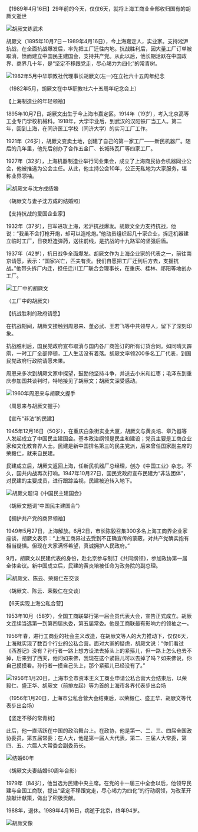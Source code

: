 【1989年4月16日】29年前的今天，仅仅6天，就将上海工商业全部收归国有的胡厥文逝世

![胡厥文练武术](胡厥文练武术.jpg)

胡厥文（1895年10月7日－1989年4月16日），今上海嘉定人，实业家。支持淞沪抗战，在全面抗战爆发后，率先把工厂迁往内地。抗战胜利后，因大量工厂订单被取消，愤而建立中国民主建国会，支持共产党。从此以后，他长期活跃在中国政界、商界几十年，是“坚定不移跟党走，尽心竭力为四化”的常青树。

![1982年5月中华职教社代理事长胡厥文(左一)在立社六十五周年纪念](1982年5月中华职教社代理事长胡厥文(左一)在立社六十五周年纪念.jpeg)

（1982年5月，胡厥文在中华职教社六十五周年纪念会上）

【上海制造业的年轻领袖】

1895年10月7日，胡厥文出生于今上海市嘉定区。1914年（19岁），考入北京高等工业专门学校机械科。1918年，大学毕业后，到武汉的汉阳铁厂当工人。第二年，回到上海，在同济医工学校（同济大学）的实习工厂工作。

1921年（26岁），胡厥文变卖土地，创建了自己的第一家工厂——新民机器厂。随后的几年里，他先后创办了合作五金厂、长城砖瓦厂等四家工厂。

1927年（32岁），上海机器制造业举行同业集会，成立了上海商民协会机器同业公会，他被推选为公会主任。从此，他主持公会10年，公正无私地为大家服务，堪称业界领袖。

![胡厥文与沈方成结婚](胡厥文与沈方成结婚.jpg)

（胡厥文与妻子沈方成的结婚照）

【支持抗战的爱国企业家】

1932年（37岁），日军进攻上海，淞沪抗战爆发。胡厥文全力支持抗战，他说：“我虽不会打枪开炮，却可以造枪炮。”他动员组织起几十家企业，拆迁机器建立临时工厂，日夜赶造弹药，送往前线，是抗战的十九路军的坚强后盾。

1937年（42岁），抗日战争全面爆发。胡厥文作为上海企业家的代表之一，前往南京请愿，表示：“国家兴亡，匹夫有责。我们自愿把工厂迁到后方去，支援抗战。”他带头拆厂内迁，担任迁川工厂联合会理事长，在重庆、桂林、祁阳等地创办工厂。

![工厂中的胡厥文](工厂中的胡厥文.jpeg)

（工厂中的胡厥文）

【抗战胜利的政府请愿】

在抗战期间，胡厥文接触到周恩来、董必武、王若飞等中共领导人，留下了深刻印象。

抗战胜利后，国民党政府宣布取消与国内各厂商签订的所有订货合同。如同晴天霹雳，一时工厂全部停顿，工人生活没有着落。胡厥文率领200多名工厂代表，到国民党政府行政院请愿未果。

周恩来多次到胡厥文家中探望，鼓励他坚持斗争，并送去小米和红枣；毛泽东到重庆参加国共谈判时，特地接见了胡厥文；胡厥文深受感动。

![1960年周恩来与胡厥文握手](1960年周恩来与胡厥文握手.jpeg)

（周恩来与胡厥文握手）

【宣布“非法”的民建】

1945年12月16日（50岁），在重庆白象街实业大厦，胡厥文与黄炎培、章乃器等人发起成立了中国民主建国会。基本政治纲领是民主和建设；党员主要是工商企业家和文化教育界人士。民建是新中国排名第三的民主党派，后来曾任国家副主席的荣毅仁，就来自民建。

民建成立后，胡厥文返回上海，任新民机器厂总经理，创办《中国工业》杂志。不久，国共内战再次打响。1947年10月27日，国民党政府宣布民建为“非法团体”，对民建的主要成员，进行跟踪监视，民建被迫转入地下。

![胡厥文题词《中国民主建国会》](胡厥文题词《中国民主建国会》.jpg)

（胡厥文题词“中国民主建国会”）

【拥护共产党的商界领袖】

1949年5月27日，上海解放。6月2日，市长陈毅召集300多名上海工商界企业家座谈，胡厥文表示：“上海工商界过去受到不正确宣传的蒙蔽，对共产党确实抱有相当疑惧。但现在大家满怀希望，真诚拥护人民政府。”

9月，胡厥文以民建代表的身份，赴北京参与制订《共同纲领》，参加政协第一届全体会议。新中国成立后，民建的黄炎培被任命为政务院的副总理。

![胡厥文、陈云、荣毅仁在交谈](胡厥文、陈云、荣毅仁在交谈.jpg)

（胡厥文、陈云、荣毅仁在交谈）

【6天实现上海公私合营】

1953年10月（58岁），全国工商联举行第一届会员代表大会，宣告正式成立。胡厥文连续当选第一到第四届执委，第五届常委。他是工商联最有影响力的领袖之一。

1956年春，进行工商业的社会主义改造，在胡厥文等人的大力推动下，仅仅6天，上海就实现了数百个行业的公私合营。面对大家的疑虑，胡厥文说：“你们看过《西游记》没有？孙行者一路上想方设法去掉头上的紧箍儿，但一路上怎么也去不掉，后来到了西天，他问如来佛，我现在这个紧箍儿可以去掉了吗？如来佛说，你自己摸摸看。孙行者一摸自己头上，那个紧箍儿已经没有了。”

![1956年1月20日，上海市全市资本主义工商业申请公私合营大会结束后，以荣毅仁、盛正华、胡厥文（前排左起）等为首的上海市各界代表步出会场](1956年1月20日，上海市全市资本主义工商业申请公私合营大会结束后，以荣毅仁、盛正华、胡厥文（前排左起）等为首的上海市各界代表步出会场.jpg)

（1956年1月20日，上海市公私合营大会结束后，以荣毅仁、盛正华、胡厥文等代表步出会场）

【坚定不移的常青树】

此后，他一直活跃在中国的政治舞台上。在政协，他是第一、二、三、四届全国政协委员，第五届常委；在人大，他是第一届人大代表，第二、三届人大常委，第四、五、六届人大常委会副委员长。

![结婚60年](结婚60年.jpg)

（胡厥文夫妻结婚60周年合影）

1979年（84岁），他当选为民建中央主席。在党的十一届三中全会以后，他领导民建与全国工商联，提出“坚定不移跟党走，尽心竭力为四化”的行动纲领，为改革开放献计献策，做出了积极贡献。

1988年，退休。1989年4月16日，病逝于北京，终年94岁。

![胡厥文像](胡厥文像.jpeg)




